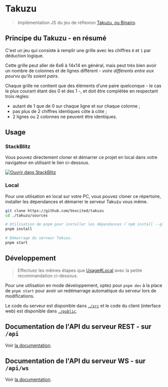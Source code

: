 # Takuzu

> Implémentation JS du jeu de réflexion [Takuzu, ou Binairo](https://fr.wikipedia.org/wiki/Takuzu).

## Principe du Takuzu - en résumé

C'est un jeu qui consiste à remplir une grille avec les chiffres `0` et `1` par déduction logique.

Cette grille peut aller de 6x6 à 14x14 en général, mais peut très bien avoir un
nombre de colonnes et de lignes différent - *voire différents entre eux pourvu
qu'ils soient pairs*.

Chaque grille ne contient que des éléments d’une paire quelconque - le cas le plus courant étant des 0 et des 1 -, et doit être complétée en respectant trois règles:

- autant de 1 que de 0 sur chaque ligne et sur chaque colonne ;
- pas plus de 2 chiffres identiques côte à côte ;
- 2 lignes ou 2 colonnes ne peuvent être identiques.

## Usage

### StackBlitz

Vous pouvez directement cloner et démarrer ce projet en local
dans votre navigateur en utilisant le lien ci-dessous.

[![Ouvrir dans StackBlitz](https://developer.stackblitz.com/img/open_in_stackblitz.svg)](https://stackblitz.com/github/Vexcited/takuzu?embed=1&hideExplorer=1&theme=dark&view=preview&startScript=start&title=Takuzu)

### Local

Pour une utilisation en local sur votre PC, vous pouvez cloner ce répertoire,
installer les dépendances et démarrer le serveur Takuzu vous même.

```bash
git clone https://github.com/Vexcited/takuzu
cd ./takuzu/sources

# Utilisation de pnpm pour installer les dépendances (`npm install --global pnpm`)
pnpm install

# Démarrage du serveur Takuzu.
pnpm start
```

## Développement

> Effectuez les mêmes étapes que [Usage#Local](#local) avec la petite
> recommandation ci-dessous.

Pour une utilisation en mode développement, optez pour `pnpm dev` à la place de
`pnpm start` pour avoir un redémarrage automatique du serveur lors de
modifications.

Le code du serveur est disponible dans [`./src`](./src/) et le code
du client (interface web) est disponible dans [`./public`](./public/).

## Documentation de l'API du serveur REST - sur `/api`

Voir [la documentation](./doc/api-rest.md).

## Documentation de l'API du serveur WS - sur `/api/ws`

Voir [la documentation](./doc/api-ws.md).
